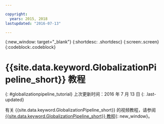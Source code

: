 ```yaml
---

copyright:
  years: 2015, 2018
lastupdated: "2016-07-13"

---
```


{:new_window: target="_blank"}
{:shortdesc: .shortdesc}
{:screen:.screen}
{:codeblock:.codeblock}

# {{site.data.keyword.GlobalizationPipeline_short}} 教程
{: #globalizationpipeline_tutorial}
上次更新时间：2016 年 7 月 13 日
{: .last-updated}

有关 {{site.data.keyword.GlobalizationPipeline_short}} 的视频教程，请参阅 [{{site.data.keyword.GlobalizationPipeline_short}} 教程](https://www.youtube.com/watch?v=lqrs3PFaX_M&feature=youtu.be){: new_window}。

